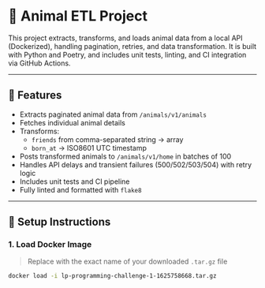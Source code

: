 # 🐾 Animal ETL Project

This project extracts, transforms, and loads animal data from a local API (Dockerized), handling pagination, retries, and data transformation. It is built with Python and Poetry, and includes unit tests, linting, and CI integration via GitHub Actions.

---

## 🚀 Features

- Extracts paginated animal data from `/animals/v1/animals`
- Fetches individual animal details
- Transforms:
  - `friends` from comma-separated string → array
  - `born_at` → ISO8601 UTC timestamp
- Posts transformed animals to `/animals/v1/home` in batches of 100
- Handles API delays and transient failures (500/502/503/504) with retry logic
- Includes unit tests and CI pipeline
- Fully linted and formatted with `flake8`

---

## 🐳 Setup Instructions

### 1. Load Docker Image

> Replace with the exact name of your downloaded `.tar.gz` file

```bash
docker load -i lp-programming-challenge-1-1625758668.tar.gz
